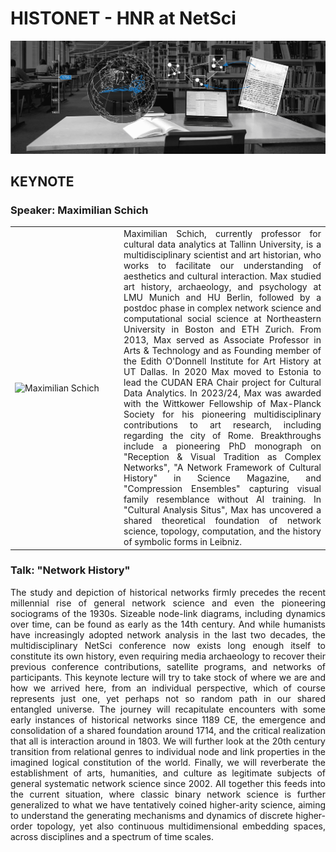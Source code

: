 # HISTONET - HNR at NetSci

<img src="images/hnr header modern-min.png">

## KEYNOTE 

### Speaker: Maximilian Schich

<table>
<tr>
<td style="width: 160px;">
  <img src="/netsci-maastricht/images/maximilian.png" alt="Maximilian Schich" width="140">
</td>
<td  align="justify"> 
Maximilian Schich, currently professor for cultural data analytics at Tallinn University, is a multidisciplinary scientist and art historian, who works to facilitate our understanding of aesthetics and cultural interaction. Max studied art history, archaeology, and psychology at LMU Munich and HU Berlin, followed by a postdoc phase in complex network science and computational social science at Northeastern University in Boston and ETH Zurich. From 2013, Max served as Associate Professor in Arts & Technology and as Founding member of the Edith O'Donnell Institute for Art History at UT Dallas. In 2020 Max moved to Estonia to lead the CUDAN ERA Chair project for Cultural Data Analytics. In 2023/24, Max was awarded with the Wittkower Fellowship of Max-Planck Society for his pioneering multidisciplinary contributions to art research, including regarding the city of Rome. Breakthroughs include a pioneering PhD monograph on "Reception & Visual Tradition as Complex Networks", "A Network Framework of Cultural History" in Science Magazine, and "Compression Ensembles" capturing visual family resemblance without AI training. In "Cultural Analysis Situs", Max has uncovered a shared theoretical foundation of network science, topology, computation, and the history of symbolic forms in Leibniz.
</td>
</tr>
</table>

### Talk: "Network History"

<p align="justify">
The study and depiction of historical networks firmly precedes the recent millennial rise of general network science and even the pioneering sociograms of the 1930s. Sizeable node-link diagrams, including dynamics over time, can be found as early as the 14th century. And while humanists have increasingly adopted network analysis in the last two decades, the multidisciplinary NetSci conference now exists long enough itself to constitute its own history, even requiring media archaeology to recover their previous conference contributions, satellite programs, and networks of participants. This keynote lecture will try to take stock of where we are and how we arrived here, from an individual perspective, which of course represents just one, yet perhaps not so random path in our shared entangled universe. The journey will recapitulate encounters with some early instances of historical networks since 1189 CE, the emergence and consolidation of a shared foundation around 1714, and the critical realization that all is interaction around in 1803. We will further look at the 20th century transition from relational genres to individual node and link properties in the imagined logical constitution of the world. Finally, we will reverberate the establishment of arts, humanities, and culture as legitimate subjects of general systematic network science since 2002. All together this feeds into the current situation, where classic binary network science is further generalized to what we have tentatively coined higher-arity science, aiming to understand the generating mechanisms and dynamics of discrete higher-order topology, yet also continuous multidimensional embedding spaces, across disciplines and a spectrum of time scales.
</p>
